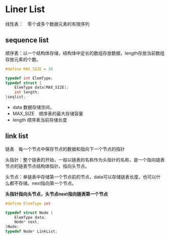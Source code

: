 # Liner List

线性表：　零个或多个数据元素的有限序列

## sequence list

顺序表：以一个结构体存储，结构体中定长的数组存放数据，length存放当前数组存放元素的个数。

```c
#define MAX_SIZE = 20

typedef int ElemType;
typedef struct {
    ElemType data[MAX_SIZE];
    int length;
}seqlist;
```

- data 数据存储空间，　
- MAX_SIZE　顺序表的最大存储容量
- length 顺序表当前存储长度

## link list

链表　每一个节点中保存节点的数据和指向下一个节点的指针

头指针：整个链表的开始，一般以链表的名称作为头指针的名称，是一个指向链表节点的链表节点结构体指针。指向头节点。

头节点：单链表中存储第一个节点前的节点，data可以存储链表长度，也可以什么都不存储。next指向第一个节点。

**头指针指向头节点，头节点next指向链表第一个节点**

```c
#define ElemType int

typedef struct Node {
    ElemType data;
    Node* next;
}Node;
typedef Node* LinkList;
```



